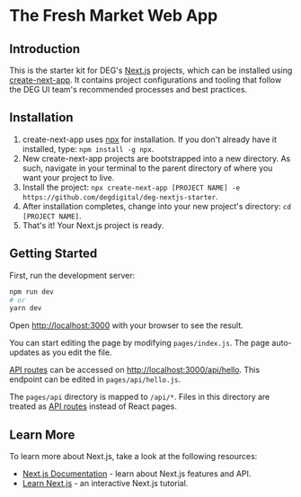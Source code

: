 # The Fresh Market Web App

## Introduction

This is the starter kit for DEG's [Next.js](https://nextjs.org/) projects, which can be installed using [create-next-app](https://nextjs.org/docs/api-reference/create-next-app). It contains project configurations and tooling that follow the DEG UI team's recommended processes and best practices.

## Installation

1. create-next-app uses [npx](https://www.npmjs.com/package/npx) for installation. If you don't already have it installed, type: `npm install -g npx`.
2. New create-next-app projects are bootstrapped into a new directory. As such, navigate in your terminal to the parent directory of where you want your project to live.
3. Install the project: `npx create-next-app [PROJECT NAME] -e https://github.com/degdigital/deg-nextjs-starter`.
4. After installation completes, change into your new project's directory: `cd [PROJECT NAME]`.
5. That's it! Your Next.js project is ready.

## Getting Started

First, run the development server:

```bash
npm run dev
# or
yarn dev
```

Open [http://localhost:3000](http://localhost:3000) with your browser to see the result.

You can start editing the page by modifying `pages/index.js`. The page auto-updates as you edit the file.

[API routes](https://nextjs.org/docs/api-routes/introduction) can be accessed on [http://localhost:3000/api/hello](http://localhost:3000/api/hello). This endpoint can be edited in `pages/api/hello.js`.

The `pages/api` directory is mapped to `/api/*`. Files in this directory are treated as [API routes](https://nextjs.org/docs/api-routes/introduction) instead of React pages.

## Learn More

To learn more about Next.js, take a look at the following resources:

- [Next.js Documentation](https://nextjs.org/docs) - learn about Next.js features and API.
- [Learn Next.js](https://nextjs.org/learn) - an interactive Next.js tutorial.
